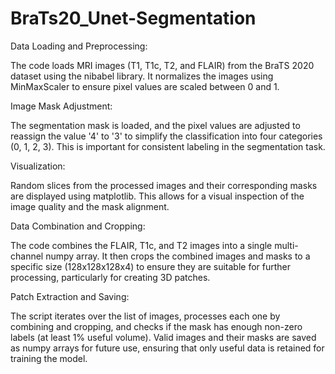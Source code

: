 # BraTs20_Unet-Segmentation

Data Loading and Preprocessing:

The code loads MRI images (T1, T1c, T2, and FLAIR) from the BraTS 2020 dataset using the nibabel library. It normalizes the images using MinMaxScaler to ensure pixel values are scaled between 0 and 1.

Image Mask Adjustment:

The segmentation mask is loaded, and the pixel values are adjusted to reassign the value '4' to '3' to simplify the classification into four categories (0, 1, 2, 3). This is important for consistent labeling in the segmentation task.

Visualization:

Random slices from the processed images and their corresponding masks are displayed using matplotlib. This allows for a visual inspection of the image quality and the mask alignment.

Data Combination and Cropping:

The code combines the FLAIR, T1c, and T2 images into a single multi-channel numpy array. It then crops the combined images and masks to a specific size (128x128x128x4) to ensure they are suitable for further processing, particularly for creating 3D patches.

Patch Extraction and Saving:

The script iterates over the list of images, processes each one by combining and cropping, and checks if the mask has enough non-zero labels (at least 1% useful volume). Valid images and their masks are saved as numpy arrays for future use, ensuring that only useful data is retained for training the model. 
